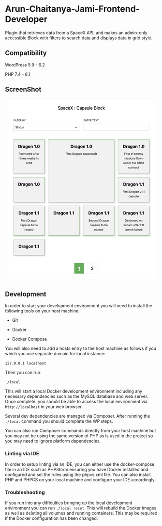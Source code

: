 # Arun-Chaitanya-Jami-Frontend-Developer

Plugin that retrieves data from a SpaceX API, and makes an admin-only accessible Block with filters to search data and displays data in grid style.

## Compatibility

WordPress 5.9 - 6.2

PHP 7.4 - 8.1

## ScreenShot

![ScreenShot](Screenshot.png)

## Development

In order to start your development environment you will need to install the following tools on your host machine:

- Git

- Docker

- Docker Compose

You will also need to add a hosts entry to the host machine as follows if you which you use separate domain for local instance:

`127.0.0.1 localhost`

Then you can run:

`./local`

This will start a local Docker development environment including any necessary dependencies such as the MySQL database and web server. Once complete, you should be able to access the local environment via `http://localhost` in your web browser.

Several dev dependencies are managed via Composer. After running the `./local` command you should complete the WP steps.

You can also run Composer commands directly from your host machine but you may not be using the same version of PHP as is used in the project so you may need to ignore platform dependencies.

### Linting via IDE

In order to setup linting via an IDE, you can either use the docker-compose file in an IDE such as PHPStorm ensuring you have Docker installed and configured and set the rules using the phpcs.xml file. You can also install PHP and PHPCS on your local machine and configure your IDE accordingly.

### Troubleshooting

If you run into any difficulties bringing up the local development environment you can run `./local reset`. This will rebuild the Docker images as well as deleting all volumes and running containers. This may be required if the Docker configuration has been changed.
